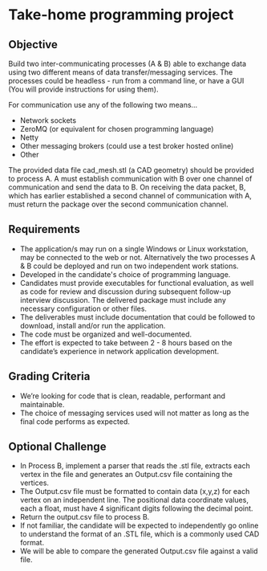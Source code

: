 # Take-home programming project
## Objective
Build two inter-communicating processes (A & B) able to exchange data using two different means of data transfer/messaging services. The processes could be headless - run from a command line, or have a GUI (You will provide instructions for using them).

For communication use any of the following two means…
- Network sockets
- ZeroMQ (or equivalent for chosen programming language)
- Netty
- Other messaging brokers (could use a test broker hosted online)
- Other

The provided data file cad_mesh.stl (a CAD geometry) should be provided to process A. A must establish communication with B over one channel of communication and send the data to B. On receiving the data packet, B, which has earlier established a second channel of communication with A, must return the package over the second communication channel.

## Requirements
- The application/s may run on a single Windows or Linux workstation, may be connected to the web or not. Alternatively the two processes A & B could be deployed and run on two independent work stations. 
- Developed in the candidate's choice of programming language.
- Candidates must provide executables for functional evaluation, as well as code for review and discussion during subsequent follow-up interview discussion. The delivered package must include any necessary configuration or other files.
- The deliverables must include documentation that could be followed to download, install and/or run the application.
- The code must be organized and well-documented. 
- The effort is expected to take between 2 - 8 hours based on the candidate’s experience in network application development.

## Grading Criteria
- We’re looking for code that is clean, readable, performant and maintainable.
- The choice of messaging services used will not matter as long as the final code performs as expected. 

## Optional Challenge
- In Process B, implement a parser that reads the .stl file, extracts each vertex in the file and generates an Output.csv file containing the vertices.
- The Output.csv file must be formatted to contain data (x,y,z) for each vertex on an independent line. The positional data coordinate values, each a float, must have 4 significant digits following the decimal point. 
- Return the output.csv file to process B.
- If not familiar, the candidate will be expected to independently go online to understand the format of an .STL file, which is a commonly used CAD format.
- We will be able to compare the generated Output.csv file against a valid file.
